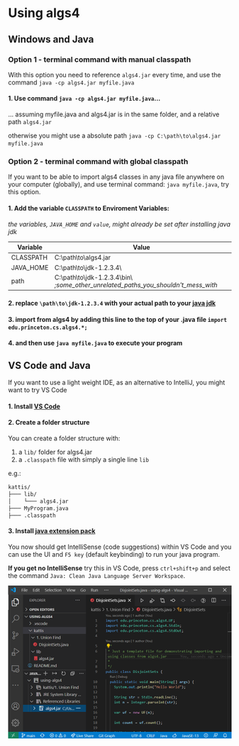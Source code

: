 # Using algs4

## Windows and Java

### Option 1 - terminal command with manual classpath

With this option you need to reference `algs4.jar` every time, and use the command `java -cp algs4.jar myfile.java`

#### 1. Use command `java -cp algs4.jar myfile.java`...
... assuming myfile.java and algs4.jar is in the same folder, and a relative path `algs4.jar`

otherwise you might use a absolute path `java -cp C:\path\to\algs4.jar myfile.java`

### Option 2 - terminal command with global classpath

If you want to be able to import algs4 classes in any java file anywhere on your computer (globally), and use terminal command: `java myfile.java`, try this option.

#### 1. Add the variable `CLASSPATH` to Enviroment Variables:

*the variables, `JAVA_HOME` and `value`, might already be set after installing java jdk*

Variable                | Value    
------------------------|----------
CLASSPATH               |   C:\path\to\algs4.jar
JAVA_HOME               |   C:\path\to\jdk-1.2.3.4\
path                    |   C:\path\to\jdk-1.2.3.4\bin\ *;some_other_unrelated_paths_you_shouldn't_mess_with*

#### 2. replace `\path\to\jdk-1.2.3.4` with your actual path to your [java jdk](https://github.com/AdoptOpenJDK/openjdk11-binaries/releases/latest)

#### 3. import from algs4 by adding this line to the top of your .java file `import edu.princeton.cs.algs4.*;`

#### 4. and then use `java myfile.java` to execute your program

## VS Code and Java

If you want to use a light weight IDE, as an alternative to IntelliJ, you might want to try VS Code

#### 1. Install [VS Code](https://code.visualstudio.com/)

#### 2. Create a folder structure

You can create a folder structure with:
1. a `lib/` folder for algs4.jar
2. a `.classpath` file with simply a single line `lib`

e.g.:

```
kattis/
├─── lib/
│    └─── algs4.jar
├─── MyProgram.java
├─── .classpath
```

#### 3. Install [java extension pack](https://marketplace.visualstudio.com/items?itemName=vscjava.vscode-java-pack)

You now should get IntelliSense (code suggestions) within VS Code and you can use the UI and `F5 key` (default keybinding) to run your java program.

**If you get no IntelliSense** try this in VS Code, press `ctrl+shift+p` and select the command `Java: Clean Java Language Server Workspace`.

![vscode.png](readme-images/vscode.png)







